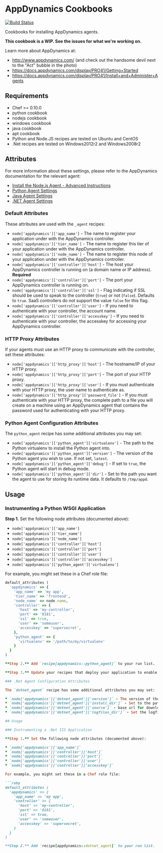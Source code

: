 # AppDynamics Cookbooks

[![Build Status](https://travis-ci.org/Appdynamics/appdynamics-cookbooks.svg?branch=master)](https://travis-ci.org/Appdynamics/appdynamics-cookbooks)

Cookbooks for installing AppDynamics agents.

**This cookbook is a WIP. See the issues for what we're working on.**

Learn more about AppDynamics at:

* http://www.appdynamics.com/ (and check out the handsome devil next to the "Act" bubble in the photo)
* https://docs.appdynamics.com/display/PRO41/Getting+Started
* https://docs.appdynamics.com/display/PRO41/Install+and+Administer+Agents

## Requirements

* Chef >= 0.10.0
* python cookbook
* nodejs cookbook
* windows cookbook
* java cookbook
* apt cookbook
* Python and Node.JS recipes are tested on Ubuntu and CentOS
* .Net recipes are tested on Windows2012r2 and Windows2008r2

## Attributes

For more information about these settings, please refer to the AppDynamics documentation for the relevant agent:

* [Install the Node.js Agent - Advanced Instructions](https://docs.appdynamics.com/display/PRO41/Install+the+Node.js+Agent#InstalltheNode.jsAgent-AdvancedInstructions)
* [Python Agent Settings](https://docs.appdynamics.com/display/PRO41/Python+Agent+Setting)
* [Java Agent Settings](https://docs.appdynamics.com/display/PRO41/Install+the+Java+Agent)
* [.NET Agent Settings](https://docs.appdynamics.com/display/PRO41/Install+the+.NET+Agent)

### Default Attributes

These attributes are used with the `_agent` recipes:

* `node['appdynamics']['app_name']` - The name to register your application under with the AppDynamics controller.
* `node['appdynamics']['tier_name']` - The name to register this tier of your application under with the AppDynamics controller.
* `node['appdynamics']['node_name']` - The name to register this node of your application under with the AppDynamics controller.
* `node['appdynamics']['controller']['host']` - The host your AppDynamics controller is running on (a domain name or IP address). **Required**
* `node['appdynamics']['controller']['port']` - The port your AppDynamics controller is running on.
* `node['appdynamics']['controller']['ssl']` - Flag indicating if SSL should be used to speak to the controller (`true`) or not (`false`). Defaults to `true`. SaaS controllers do not support the value `false` for this flag.
* `node['appdynamics']['controller']['user']` - If you need to authenticate with your controller, the account name.
* `node['appdynamics']['controller']['accesskey']` - If you need to authenticate with your controller, the accesskey for accessing your AppDynamics controller.

### HTTP Proxy Attributes

If your agents must use an HTTP proxy to communicate with the controller, set these attributes:

* `node['appdynamics']['http_proxy']['host']` - The hostname/IP of your HTTP proxy.
* `node['appdynamics']['http_proxy']['port']` - The port of your HTTP proxy.
* `node['appdynamics']['http_proxy']['user']` - If you must authenticate with your HTTP proxy, the user name to authenticate as.
* `node['appdynamics']['http_proxy']['password_file']` - If you must authenticate with your HTTP proxy, the complete path to a file you will create on a machine using an AppDynamics agent that contains the password used for authenticating with your HTTP proxy.

### Python Agent Configuration Attributes

The `python_agent` recipe has some additional attributes you may set:

* `node['appdynamics']['python_agent']['virtualenv']` - The path to the Python virtualenv to install the Python agent into.
* `node['appdynamics']['python_agent']['version']` - The version of the Python agent you wish to use. If not set, `latest`.
* `node['appdynamics']['python_agent']['debug']` - If set to `true`, the Python agent will start in debug mode.
* `node['appdynamics']['python_agent']['dir']` - Set to the path you want the agent to use for storing its runtime data. It defaults to `/tmp/appd`.

## Usage

### Instrumenting a Python WSGI Application

**Step 1.** Set the following node attributes (documented above):

* `node['appdynamics']['app_name']`
* `node['appdynamics']['tier_name']`
* `node['appdynamics']['node_name']`
* `node['appdynamics']['controller']['host']`
* `node['appdynamics']['controller']['port']`
* `node['appdynamics']['controller']['user']`
* `node['appdynamics']['controller']['accesskey']`
* `node['appdynamics']['python_agent']['virtualenv']`

For example, you might set these in a Chef role file:

```ruby
default_attributes (
  'appdynamics' => {
    'app_name' => 'my app',
    'tier_name' => 'frontend',
    'node_name' => node.name,
    'controller' => {
      'host' => 'my-controller',
      'port' => '8181',
      'ssl' => true,
      'user' => 'someuser',
      'accesskey' => 'supersecret',
    },
    'python_agent' => {
      'virtualenv' => '/path/to/my/virtualenv'
    }
  }
)

**Step 2.** Add `recipe[appdynamics::python_agent]` to your run list.

**Step 3.** Update your recipes that deploy your application to enable the Python agent in your application. See [Instrument Python Applications](https://docs.appdynamics.com/display/PRO40/Instrument+Python+Applications+-+Beta#InstrumentPythonApplications-Beta-InstrumenttheApplication).

### .Net Agent Configuration Attributes

The `dotnet_agent` recipe has some additional attributes you may set:

* `node['appdynamics']['dotnet_agent']['version']` - The version of the .net agent you wish to use. defaults to `latest`
* `node['appdynamics']['dotnet_agent']['install_dir']` - Set to the path you want the agent to be installed at, it defaults to `C:\Program Files\Appdynamics`.
* `node['appdynamics']['dotnet_agent']['source']` - base url for downloading the agent from.
* `node['appdynamics']['dotnet_agent']['logfiles_dir']` - Set the logfile directory. defaults to `C:\DotNetAgent\Logs`. 

## Usage

### Instrumenting a .Net IIS Application

**Step 1.** Set the following node attributes (documented above):

* `node['appdynamics']['app_name']`
* `node['appdynamics']['controller']['host']`
* `node['appdynamics']['controller']['port']`
* `node['appdynamics']['controller']['user']`
* `node['appdynamics']['controller']['accesskey']`

For example, you might set these in a Chef role file:

```ruby
default_attributes (
  'appdynamics' => {
    'app_name' => 'my app',
    'controller' => {
      'host' => 'my-controller',
      'port' => '8181',
      'ssl' => true,
      'user' => 'someuser',
      'accesskey' => 'supersecret',
    }
  }
)

**Step 2.** Add `recipe[appdynamics::dotnet_agent]` to your run list.
